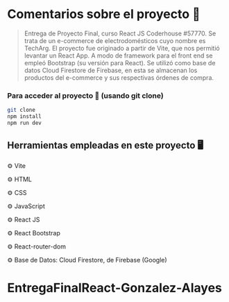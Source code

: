 # Comentarios sobre el proyecto 💬

> Entrega de Proyecto Final, curso React JS Coderhouse #57770. Se trata de un e-commerce de electrodomésticos cuyo nombre es TechArg.
El proyecto fue originado a partir de Vite, que nos permitió levantar un React App.
A modo de framework para el front end se empleó Bootstrap (su versión para React).
Se utilizó como base de datos Cloud Firestore de Firebase, en esta se almacenan los productos del e-commerce y sus respectivas órdenes de compra.

### Para acceder al proyecto 🚪 (usando git clone) 

```sh
git clone
npm install 
npm run dev
```


## Herramientas empleadas en este proyecto 🖥

⚙ Vite

⚙ HTML

⚙ CSS

⚙ JavaScript

⚙ React JS

⚙ React Bootstrap

⚙ React-router-dom

⚙ Base de Datos: Cloud Firestore, de Firebase (Google)





# EntregaFinalReact-Gonzalez-Alayes
